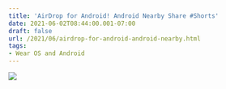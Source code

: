 ```yaml
---
title: 'AirDrop for Android! Android Nearby Share #Shorts'
date: 2021-06-02T08:44:00.001-07:00
draft: false
url: /2021/06/airdrop-for-android-android-nearby.html
tags: 
- Wear OS and Android
---
```


[![](https://1.bp.blogspot.com/-F3nqt-JzMFU/YLemtzpFEfI/AAAAAAAAOj0/pXW7sY2todIpu7n4XQlGJPGNi5P--9RVACNcBGAsYHQ/s320/IMG_3318.JPG)](https://1.bp.blogspot.com/-F3nqt-JzMFU/YLemtzpFEfI/AAAAAAAAOj0/pXW7sY2todIpu7n4XQlGJPGNi5P--9RVACNcBGAsYHQ/s2048/IMG_3318.JPG)